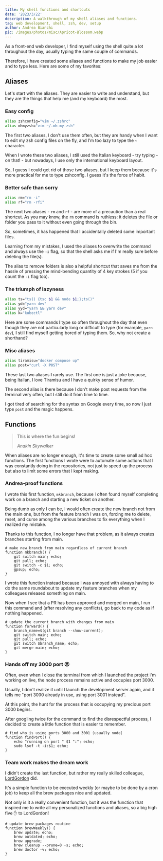 ```yaml
---
title: My shell functions and shortcuts
date: '2023/3/22'
description: A walkthrough of my shell aliases and functions.
tag: web development, shell, zsh, dev, setup
author: Andrea Bianchi
pic: /images/photos/misc/Apricot-Blossom.webp
---
```


As a front-end web developer, I find myself using the shell quite a lot throughout the day, usually typing the same couple of commands.

Therefore, I have created some aliases and functions to make my job easier and to type less. Here are some of my favorites:

## Aliases

Let's start with the aliases. They are easier to write and understand, but they are the things that help me (and my keyboard) the most.

### Easy config

```sh
alias zshconfig="vim ~/.zshrc"
alias ohmyzsh="vim ~/.oh-my-zsh"
```

The first two aliases, I don't use them often, but they are handy when I want to edit my zsh config files on the fly, and I'm too lazy to type the `~` character.

When I wrote these two aliases, I still used the Italian keyboard - try typing `~` on that! - but nowadays, I use only the international keyboard layout.

So, I guess I could get rid of those two aliases, but I keep them because it's more practical for me to type zshconfig. I guess it's the force of habit.

### Better safe than sorry

```sh
alias rm="rm -i"
alias rf="rm -rfi"
```

The next two aliases - `rm` and `rf` - are more of a precaution than a real shortcut. As you may know, the `rm` command is ruthless: it deletes the file or folder you pass to it without even going through the bin.

So, sometimes, it has happened that I accidentally deleted some important files.

Learning from my mistakes, I used the aliases to overwrite the command and always use the `-i` flag, so that the shell asks me if I'm really sure before deleting the file(s).

The alias to remove folders is also a helpful shortcut that saves me from the hassle of pressing the mind-bending quantity of 4 key strokes (5 if you count the `-i` flag too).

### The triumph of lazyness

```sh
alias ts="ts() {tsc $1 && node $1;};ts()"
alias yd="yarn dev"
alias yyd="yarn && yarn dev"
alias k="kubectl"
```

Here are some commands I type so often throughout the day that even though they are not particularly long or difficult to type (for example, `yarn dev`), I still find myself getting bored of typing them. So, why not create a shorthand?

### Misc aliases

```sh
alias tiramisu="docker compose up"
alias post="curl -X POST"
```

These last two aliases I rarely use. The first one is just a joke because, being Italian, I love Tiramisu and I have a quirky sense of humor.

The second alias is there because I don't make post requests from the terminal very often, but I still do it from time to time.

I got tired of searching for the syntax on Google every time, so now I just type `post` and the magic happens.

## Functions

> This is where the fun begins!
>
> _Anakin Skywalker_

When aliases are no longer enough, it's time to create some small ad hoc functions. The first functions I wrote were to automate some actions that I was constantly doing in the repositories, not just to speed up the process but also to limit some errors that I kept making.

### Andrea-proof functions

I wrote this first function, `mkbranch`, because I often found myself completing work on a branch and starting a new ticket on another.

Being dumb as only I can be, I would often create the new branch not from the main one, but from the feature branch I was on, forcing me to delete, reset, and curse among the various branches to fix everything when I realized my mistake.

Thanks to this function, I no longer have that problem, as it always creates branches starting from main.

```sh[class="line-numbers"]
# make new branch from main regardless of current branch
function mkbranch() {
    git switch main; echo;
    git pull; echo;
    git switch -c $1; echo;
    gpsup; echo;
}
```

I wrote this function instead because I was annoyed with always having to do the same roundabout to update my feature branches when my colleagues released something on main.

Now when I see that a PR has been approved and merged on main, I run this command and (after resolving any conflicts), go back to my code as if nothing happened.

```sh[class="line-numbers"]
# update the current branch with changes from main
function forward() {
    branch_name=$(git branch --show-current);
    git switch main; echo;
    git pull; echo;
    git switch $branch_name; echo;
    git merge main; echo;
}
```

### Hands off my 3000 port :rage:

Often, even when I close the terminal from which I launched the project I'm working on live, the node process remains active and occupies port 3000.

Usually, I don't realize it until I launch the development server again, and it tells me "port 3000 already in use, using port 3001 instead".

At this point, the hunt for the process that is occupying my precious port 3000 begins.

After googling twice for the command to find the disrespectful process, I decided to create a little function that is easier to remember.

```sh[class="line-numbers"]
# find who is using ports 3000 and 3001 (usually node)
function findPort() {
    echo "running on port " $1 ":"; echo;
    sudo lsof -t -i:$1; echo;
}
```

### Team work makes the dream work

I didn't create the last function, but rather my really skilled colleague, [LordGordon](https://github.com/lordgordon) did.

It's a simple function to be executed weekly (or maybe to be done by a cron job) to keep all the brew packages nice and updated.

Not only is it a really convenient function, but it was the function that inspired me to write all my personalized functions and aliases, so a big high five :hand: to LordGordon!

```sh[class="line-numbers"]
# update brew packages routine
function brewWeekly() {
    brew update; echo;
    brew outdated; echo;
    brew upgrade;
    brew cleanup --prune=0 -s; echo;
    brew doctor -v; echo;
}
```
